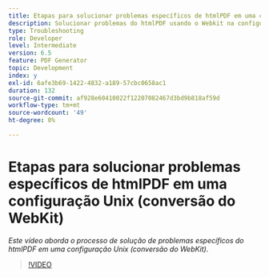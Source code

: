 ```yaml
---
title: Etapas para solucionar problemas específicos de htmlPDF em uma configuração Unix (conversão do WebKit)
description: Solucionar problemas do htmlPDF usando o Webkit na configuração do UNIX.
type: Troubleshooting
role: Developer
level: Intermediate
version: 6.5
feature: PDF Generator
topic: Development
index: y
exl-id: 6afe3b69-1422-4832-a189-57cbc0658ac1
duration: 132
source-git-commit: af928e60410022f12207082467d3bd9b818af59d
workflow-type: tm+mt
source-wordcount: '49'
ht-degree: 0%

---
```


# Etapas para solucionar problemas específicos de htmlPDF em uma configuração Unix (conversão do WebKit)

*Este vídeo aborda o processo de solução de problemas específicos do htmlPDF em uma configuração Unix (conversão do WebKit).*

>[!VIDEO](https://video.tv.adobe.com/v/335548?quality=12&learn=on)

